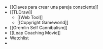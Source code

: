 - [[Claves para crear una pareja consciente]]
- [[TLDraw]]
	- [[Web Tool]]
	- [[Copyright Gameworld]]
- [[Gremlin Self Cannibalism]]
- [[Leap Coaching Movie]]
- Watchlist
-